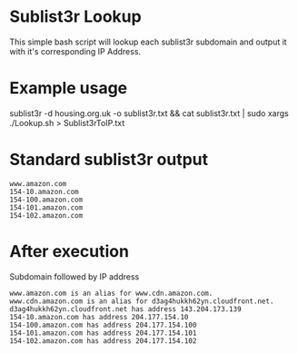 # Sublist3r Lookup
This simple bash script will lookup each sublist3r subdomain and output it with it's corresponding IP Address.

# Example usage

sublist3r -d housing.org.uk -o sublist3r.txt && cat sublist3r.txt | sudo xargs ./Lookup.sh > Sublist3rToIP.txt

# Standard sublist3r output
```
www.amazon.com
154-10.amazon.com
154-100.amazon.com
154-101.amazon.com
154-102.amazon.com
```

# After execution
Subdomain followed by IP address
```
www.amazon.com is an alias for www.cdn.amazon.com.
www.cdn.amazon.com is an alias for d3ag4hukkh62yn.cloudfront.net.
d3ag4hukkh62yn.cloudfront.net has address 143.204.173.139
154-10.amazon.com has address 204.177.154.10
154-100.amazon.com has address 204.177.154.100
154-101.amazon.com has address 204.177.154.101
154-102.amazon.com has address 204.177.154.102
```
